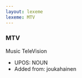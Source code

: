 ```yaml
---
layout: lexeme
lexeme: MTV
---
```


###  MTV

Music TeleVision
* UPOS:  NOUN
* Added from:  joukahainen

